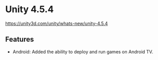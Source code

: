 # Unity 4.5.4

https://unity3d.com/unity/whats-new/unity-4.5.4

## Features



*   Android: Added the ability to deploy and run games on Android TV.